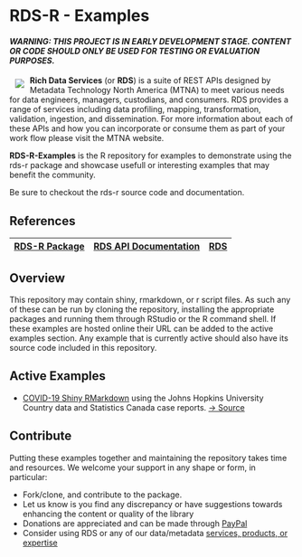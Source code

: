 # RDS-R - Examples
#### _WARNING: THIS PROJECT IS IN EARLY DEVELOPMENT STAGE. CONTENT OR CODE SHOULD ONLY BE USED FOR TESTING OR EVALUATION PURPOSES._

<a href="https://www2.richdataservices.com"><img src="https://www2.richdataservices.com/assets/logo.svg" align="left" target="_blank" hspace="10" vspace="6" style="max-width: 200px"></a>

**Rich Data Services** (or **RDS**) is a suite of REST APIs designed by Metadata Technology North America (MTNA) to meet various needs for data engineers, managers, custodians, and consumers. RDS provides a range of services including data profiling, mapping, transformation, validation, ingestion, and dissemination. For more information about each of these APIs and how you can incorporate or consume them as part of your work flow please visit the MTNA website.

**RDS-R-Examples** is the R repository for examples to demonstrate using the rds-r package and showcase usefull or interesting examples that may benefit the community.

Be sure to checkout the rds-r source code and documentation.

## References
[RDS-R Package](https://github.com/mtna/rds-r) | [RDS API Documentation](https://covid19.richdataservices.com/rds/swagger/) | [RDS](https://www.richdataservices.com/)
|---|---|---|

## Overview

This repository may contain shiny, rmarkdown, or r script files. As such any of these can be run by cloning the repository, installing the appropriate packages and running them through RStudio or the R command shell. If these examples are hosted online their URL can be added to the active examples section. Any example that is currently active should also have its source code included in this repository. 

## Active Examples

- [COVID-19 Shiny RMarkdown](https://covid19.richdataservices.com/rds-rshiny/covid-19/) using the Johns Hopkins University Country data and Statistics Canada case reports. [-> Source](https://github.com/mtna/rds-r-examples/tree/master/examples/us/mtna)

## Contribute

Putting these examples together and maintaining the repository takes time and resources. We welcome your support in any shape or form, in particular:

* Fork/clone, and contribute to the package.
* Let us know is you find any discrepancy or have suggestions towards enhancing the content or quality of the library
* Donations are appreciated and can be made through [PayPal](https://www.paypal.com/cgi-bin/webscr?cmd=_s-xclick&hosted_button_id=GKAYVJSBLN92E)
* Consider using RDS or any of our data/metadata [services, products, or expertise](http://www.mtna.us)

